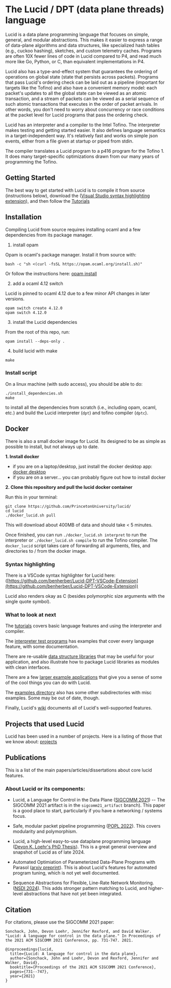 # The Lucid / DPT (data plane threads) language

Lucid is a data plane programming language that focuses on simple, general, and modular abstractions. This makes it easier to express a range of data-plane algorithms and data structures, like specialized hash tables (e.g., cuckoo hashing), sketches, and custom telemetry caches. Programs are often 10X fewer lines of code in Lucid compared to P4, and read much more like Go, Python, or C, than equivalent implementations in P4. 

Lucid also has a type-and-effect system that guarantees the ordering of operations on global state (state that persists across packets). Programs that pass Lucid's ordering check can be laid out as a pipeline (important for targets like the Tofino) and also have a convenient memory model: each packet's updates to all the global state can be viewed as an atomic transaction, and a stream of packets can be viewed as a serial sequence of such atomic transactions that executes in the order of packet arrivals. In other words, you don't need to worry about concurrency or race conditions at the packet level for Lucid programs that pass the ordering check. 

Lucid has an interpreter and a compiler to the Intel Tofino. The interpreter makes testing and getting started easier. It also defines language semantics in a target-independent way. It's relatively fast and works on simple json events, either from a file given at startup or piped from stdin.

The compiler translates a Lucid program to a p416 program for the Tofino 1. It does many target-specific optimizations drawn from our many years of programming the Tofino.
  
## Getting Started


The best way to get started with Lucid is to compile it from source (instructions below), download the ([Visual Studio syntax highlighting extension](https://github.com/benherber/Lucid-DPT-VSCode-Extension)), and then follow the [Tutorials](/lucid/tutorials/)

## Installation 

Compiling Lucid from source requires installing ocaml and a few dependencies from its package manager. 

1. install opam

Opam is ocaml's package manager. Install it from source with:
```
bash -c "sh <(curl -fsSL https://opam.ocaml.org/install.sh)"
```
Or follow the instructions here: [opam install](https://opam.ocaml.org/doc/Install.html)


2. add a ocaml 4.12 switch

Lucid is pinned to ocaml 4.12 due to a few minor API changes in later versions. 

```
opam switch create 4.12.0
opam switch 4.12.0
```

3. install the Lucid dependencies

From the root of this repo, run:
```
opam install --deps-only .
``` 

4. build lucid with make

```
make
```

### Install script

On a linux machine (with sudo access), you should be able to do: 
```
./install_dependencies.sh
make
```
to install all the dependencies from scratch (i.e., including opam, ocaml, etc.) and build the Lucid interpreter (`dpt`) and tofino compiler (`dptc`).

## Docker
There is also a small docker image for Lucid. Its designed to be as simple as possible to install, but not always up to date.

**1. Install docker**
  - if you are on a laptop/desktop, just install the docker desktop app: [docker desktop](https://www.docker.com/products/docker-desktop/)
  - if you are on a server... you can probably figure out how to install docker

**2. Clone this repository and pull the lucid docker container**

Run this in your terminal:
```
git clone https://github.com/PrincetonUniversity/lucid/
cd lucid
./docker_lucid.sh pull
```

This will download about 400MB of data and should take < 5 minutes. 

Once finished, you can run `./docker_lucid.sh interpret` to run the interpreter or `./docker_lucid.sh compile` to run the Tofino compiler. The `docker_lucid` script takes care of forwarding all arguments, files, and directories to / from the docker image.


### Syntax highlighting
There is a VSCode syntax highlighter for Lucid here: ([https://github.com/benherber/Lucid-DPT-VSCode-Extension](https://github.com/benherber/Lucid-DPT-VSCode-Extension))

Lucid also renders okay as C (besides polymorphic size arguments with the single quote symbol).


### What to look at next


The [tutorials](https://github.com/PrincetonUniversity/lucid/tree/main/tutorials/readme.md) covers basic language features and using the interpreter and compiler. 


The [interpreter test programs](https://github.com/PrincetonUniversity/lucid/tree/main/examples/interp_tests) has examples that cover every language feature, with some documentation. 

There are re-usable [data structure libraries](https://github.com/PrincetonUniversity/lucid/tree/main/examples/library) that may be useful for your application, and also illustrate how to package Lucid libraries as modules with clean interfaces.

There are a few [larger example applications](https://github.com/PrincetonUniversity/lucid/tree/main/examples/apps) that give you a sense of some of the cool things you can do with Lucid. 

The [examples directory](https://github.com/PrincetonUniversity/lucid/tree/main/examples) also has some other subdirectories with misc examples. Some may be out of date, though.

Finally, Lucid's [wiki](https://github.com/PrincetonUniversity/lucid/wiki) documents all of Lucid's well-supported features. 



## Projects that used Lucid
Lucid has been used in a number of projects. Here is a listing of those that we know about: [projects](/lucid/projects)


## Publications

This is a list of the main papers/articles/dissertations about core lucid features.

### About Lucid or its components:

- Lucid, a Language for Control in the Data Plane ([SIGCOMM 2021](https://conferences.sigcomm.org/sigcomm/2021/program.html)) -- The SIGCOMM 2021 artifact is in the ``sigcomm21_artifact`` branch). This paper is a good place to start, particularly if you have a networking / systems focus.

- Safe, modular packet pipeline programming ([POPL 2022](https://dl.acm.org/doi/pdf/10.1145/3498699)). This covers modularity and polymorphism.

- Lucid, a high-level easy-to-use dataplane programming language ([Devon K. Loehr's PhD Thesis](https://dkloehr.github.io/files/Thesis.pdf)). This is a great general overview and snapshot of Lucid as of late 2024.

- Automated Optimiation of Parameterized Data-Plane Programs with Parasol ([arxiv preprint](https://arxiv.org/pdf/2402.11155)). This is about Lucid's features for automated program tuning, which is not yet well documented. 

- Sequence Abstractions for Flexible, Line-Rate Network Monitoring. ([NSDI 2024](https://www.usenix.org/system/files/nsdi24-johnson.pdf)). This adds stronger pattern matching to Lucid, and higher-level abstractions that have not yet been integrated. 

## Citation

For citations, please use the SIGCOMM 2021 paper: 

```
Sonchack, John, Devon Loehr, Jennifer Rexford, and David Walker. "Lucid: A language for control in the data plane." In Proceedings of the 2021 ACM SIGCOMM 2021 Conference, pp. 731-747. 2021.
```

```
@inproceedings{lucid,
  title={Lucid: A language for control in the data plane},
  author={Sonchack, John and Loehr, Devon and Rexford, Jennifer and Walker, David},
  booktitle={Proceedings of the 2021 ACM SIGCOMM 2021 Conference},
  pages={731--747},
  year={2021}
}
```
